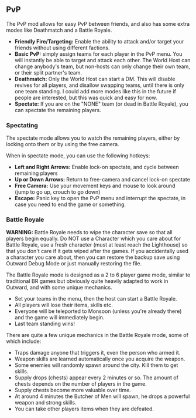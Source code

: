 ## PvP

The PvP mod allows for easy PvP between friends, and also has some extra modes like Deathmatch and a Battle Royale.

* **Friendly Fire/Targeting:** Enable the ability to attack and/or target your friends without using different factions.
* **Basic PvP:** simply assign teams for each player in the PvP menu. You will instantly be able to target and attack each other. The World Host can change anybody's team, but non-hosts can only change their own team, or their split partner's team.
* **Deathmatch:** Only the World Host can start a DM. This will disable revives for all players, and disallow swapping teams, until there is only one team standing. I could add more modes like this in the future if people are interested, but this was quick and easy for now.
* **Spectate:** If you are on the "NONE" team (or dead in Battle Royale), you can spectate the remaining players. 

### Spectating
The spectate mode allows you to watch the remaining players, either by locking onto them or by using the free camera.

When in spectate mode, you can use the following hotkeys:

* **Left and Right Arrows:** Enable lock-on spectate, and cycle between remaining players
* **Up or Down Arrows:** Return to free-camera and cancel lock-on spectate
* **Free Camera:** Use your movement keys and mouse to look around (jump to go up, crouch to go down)
* **Escape:** Panic key to open the PvP menu and interrupt the spectate, in case you need to end the game or something.

### Battle Royale

**WARNING:** Battle Royale needs to wipe the character save so that all players begin equally. Do NOT use a Character which you care about for Battle Royale, use a fresh character (must at least reach the Lighthouse) so that you don't care if it gets wiped after the games. If you accidentally used a character you care about, then you can restore the backup save using Outward Debug Mode or just manually restoring the file.

The Battle Royale mode is designed as a 2 to 6 player game mode, similar to traditional BR games but obviously quite heavily adapted to work in Outward, and with some unique mechanics.

* Set your teams in the menu, then the host can start a Battle Royale.
* All players will lose their items, skills etc.
* Everyone will be teleported to Monsoon (unless you're already there) and the game will immediately begin.
* Last team standing wins!

There are quite a few unique mechanics in the Battle Royale mode, some of which include:

* Traps damage anyone that triggers it, even the person who armed it.
* Weapon skills are learned automatically once you acquire the weapon.
* Some enemies will randomly spawn around the city. Kill them to get skills.
* Supply drops (chests) appear every 2 minutes or so. The amount of chests depends on the number of players in the game.
* Supply chests become more valuable over time.
* At around 4 minutes the Butcher of Men will spawn, he drops a powerful weapon and strong skills. 
* You can take other players items when they are defeated.